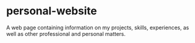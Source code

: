 # personal-website

A web page containing information on my projects, skills, experiences, as well as other professional and personal matters.
